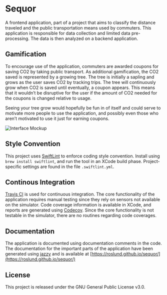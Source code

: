 # Sequor
A frontend application, part of a project that aims to classify the distance traveled and the public transportation means used by commuters. This application is responsible for data collection and limited data pre-processing. The data is then analyzed on a backend application.

## Gamification
To encourage use of the application, commuters are awarded coupons for saving CO2 by taking public transport. As additional gamification, the CO2 saved is represented by a growing tree. The tree is initially a sapling and grows as the user saves CO2 by tracking trips. The tree will continuously grow when CO2 is saved until eventually, a coupon appears. This means that it wouldn’t be disruptive for the user if the amount of CO2 needed for the coupons is changed relative to usage.

Seeing your tree grow would hopefully be fun in of itself and could serve to motivate more people to use the application, and possibly even those who aren’t motivated to use it just for earning coupons.

![Interface Mockup](https://user-images.githubusercontent.com/3624210/69255480-2e7c2f80-0bb8-11ea-818b-db6965d4b555.png)

## Style Convention
This project uses [SwiftLint](https://github.com/realm/SwiftLint) to enforce coding style convention. Install using `brew install swiftlint`, and run the tool in an XCode build phase. Project-specific settings are found in the file `.swiftlint.yml`.

## Continous Integration
[Travis CI](http://travis-ci.org) is used for continuous integration. The core functionality of the application requires manual testing since they rely on sensors not available on the simulator. Code coverage information is available in XCode, and reports are generated using [Codecov](https://codecov.io). Since the core functionality is not testable in the simulator, there are no routines regarding code coverages.

## Documentation
The application is documented using documentation comments in the code. 
The documentation for the important parts of the application have been generated using [jazzy](https://github.com/realm/jazzy) and is available at [https://roslund.github.io/sequor/](https://roslund.github.io/sequor/)

## License
This project is released under the GNU General Public License v3.0.
